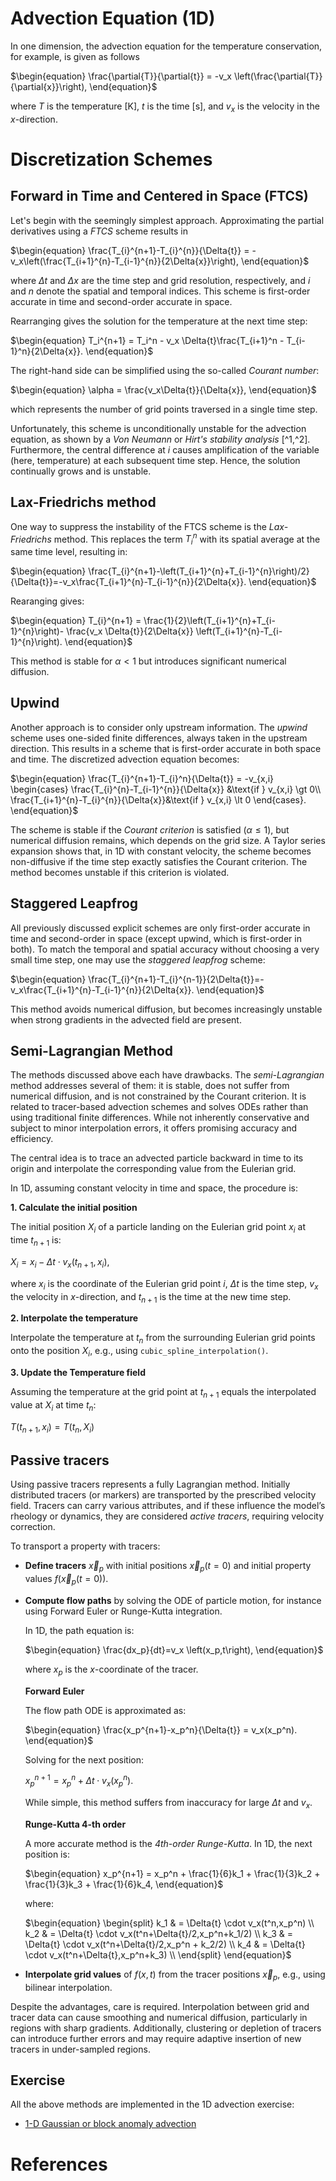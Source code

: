 # Advection Equation (1D)

In one dimension, the advection equation for the temperature conservation, for example, is given as follows

$\begin{equation}
\frac{\partial{T}}{\partial{t}} = -v_x \left(\frac{\partial{T}}{\partial{x}}\right),
\end{equation}$

where $T$ is the temperature [K], $t$ is the time [s], and $v_x$ is the velocity in the $x$-direction. 

# Discretization Schemes

## Forward in Time and Centered in Space (FTCS)

Let's begin with the seemingly simplest approach. Approximating the partial derivatives using a *FTCS* scheme results in

$\begin{equation}
\frac{T_{i}^{n+1}-T_{i}^{n}}{\Delta{t}} = -v_x\left(\frac{T_{i+1}^{n}-T_{i-1}^{n}}{2\Delta{x}}\right),
\end{equation}$

where $\Delta{t}$ and $\Delta{x}$ are the time step and grid resolution, respectively, and $i$ and $n$ denote the spatial and temporal indices. This scheme is first-order accurate in time and second-order accurate in space. 

Rearranging gives the solution for the temperature at the next time step:

$\begin{equation}
T_i^{n+1} = T_i^n - v_x \Delta{t}\frac{T_{i+1}^n - T_{i-1}^n}{2\Delta{x}}.
\end{equation}$

The right-hand side can be simplified using the so-called *Courant number*:

$\begin{equation}
\alpha = \frac{v_x\Delta{t}}{\Delta{x}},
\end{equation}$

which represents the number of grid points traversed in a single time step. 

Unfortunately, this scheme is unconditionally unstable for the advection equation, as shown by a *Von Neumann* or *Hirt's stability analysis* [^1,^2]. Furthermore, the central difference at $i$ causes amplification of the variable (here, temperature) at each subsequent time step. Hence, the solution continually grows and is unstable.

## Lax-Friedrichs method

One way to suppress the instability of the FTCS scheme is the *Lax-Friedrichs* method. This replaces the term $T_{i}^{n}$ with its spatial average at the same time level, resulting in:

$\begin{equation}
\frac{T_{i}^{n+1}-\left(T_{i+1}^{n}+T_{i-1}^{n}\right)/2}{\Delta{t}}=-v_x\frac{T_{i+1}^{n}-T_{i-1}^{n}}{2\Delta{x}}.
\end{equation}$

Rearanging gives:

$\begin{equation}
T_{i}^{n+1} = \frac{1}{2}\left(T_{i+1}^{n}+T_{i-1}^{n}\right)-
\frac{v_x \Delta{t}}{2\Delta{x}} \left(T_{i+1}^{n}-T_{i-1}^{n}\right).
\end{equation}$

This method is stable for $\alpha < 1$ but introduces significant numerical diffusion.

## Upwind

Another approach is to consider only upstream information. The *upwind* scheme uses one-sided finite differences, always taken in the upstream direction. This results in a scheme that is first-order accurate in both space and time. The discretized advection equation becomes:

$\begin{equation}
\frac{T_{i}^{n+1}-T_{i}^n}{\Delta{t}} = -v_{x,i}
\begin{cases}
\frac{T_{i}^{n}-T_{i-1}^{n}}{\Delta{x}} &\text{if } v_{x,i} \gt 0\\
\frac{T_{i+1}^{n}-T_{i}^{n}}{\Delta{x}}&\text{if } v_{x,i} \lt 0 
\end{cases}.
\end{equation}$

The scheme is stable if the *Courant criterion* is satisfied ($\alpha \le 1$), but numerical diffusion remains, which depends on the grid size. A Taylor series expansion shows that, in 1D with constant velocity, the scheme becomes non-diffusive if the time step exactly satisfies the Courant criterion. The method becomes unstable if this criterion is violated.

## Staggered Leapfrog

All previously discussed explicit schemes are only first-order accurate in time and second-order in space (except upwind, which is first-order in both). To match the temporal and spatial accuracy without choosing a very small time step, one may use the *staggered leapfrog* scheme:

$\begin{equation}
\frac{T_{i}^{n+1}-T_{i}^{n-1}}{2\Delta{t}}=-v_x\frac{T_{i+1}^{n}-T_{i-1}^{n}}{2\Delta{x}}.
\end{equation}$

This method avoids numerical diffusion, but becomes increasingly unstable when strong gradients in the advected field are present.

## Semi-Lagrangian Method

The methods discussed above each have drawbacks. The *semi-Lagrangian* method addresses several of them: it is stable, does not suffer from numerical diffusion, and is not constrained by the Courant criterion. It is related to tracer-based advection schemes and solves ODEs rather than using traditional finite differences. While not inherently conservative and subject to minor interpolation errors, it offers promising accuracy and efficiency.

The central idea is to trace an advected particle backward in time to its origin and interpolate the corresponding value from the Eulerian grid.

In 1D, assuming constant velocity in time and space, the procedure is:

**1. Calculate the initial position** 

The initial position $X_i$ of a particle landing on the Eulerian grid point $x_i$ at time $t_{n+1}$ is:

$\begin{equation}
X_i=x_i-\Delta{t}\cdot v_x\left(t_{n+1},x_i\right),
\end{equation}$

where $x_i$ is the coordinate of the Eulerian grid point $i$, $\Delta{t}$ is the time step, $v_x$ the velocity in $x$-direction, and $t_{n+1}$ is the time at the new time step. 

**2. Interpolate the temperature**

Interpolate the temperature at $t_n$ from the surrounding Eulerian grid points onto the position $X_i$, e.g., using `cubic_spline_interpolation()`.

**3. Update the Temperature field**

Assuming the temperature at the grid point at $t_{n+1}$ equals the interpolated value at $X_i$ at time $t_n$:

$\begin{equation}
T\left(t_{n+1},x_i\right) = T\left(t_n,X_i\right)
\end{equation}$

## Passive tracers

Using passive tracers represents a fully Lagrangian method. Initially distributed tracers (or markers) are transported by the prescribed velocity field. Tracers can carry various attributes, and if these influence the model’s rheology or dynamics, they are considered *active tracers*, requiring velocity correction.

To transport a property with tracers:

- **Define tracers** $\vec{x}_p$ with initial positions $\vec{x}_p\left(t=0\right)$ and initial property values $f\left(\vec{x}_p\left(t=0\right)\right)$.

- **Compute flow paths** by solving the ODE of particle motion, for instance using Forward Euler or Runge-Kutta integration.

    In 1D, the path equation is:

    $\begin{equation}
    \frac{dx_p}{dt}=v_x \left(x_p,t\right),
    \end{equation}$

    where $x_p$ is the $x$-coordinate of the tracer. 

    **Forward Euler**

    The flow path ODE is approximated as:

    $\begin{equation}
    \frac{x_p^{n+1}-x_p^n}{\Delta{t}} = v_x(x_p^n). 
    \end{equation}$

    Solving for the next position:

    $\begin{equation}
    x_p^{n+1} = x_p^n + \Delta{t}\cdot v_x(x_p^n). 
    \end{equation}$

    While simple, this method suffers from inaccuracy for large $\Delta{t}$ and $v_x$.
    
    **Runge-Kutta 4-th order**

    A more accurate method is the *4th-order Runge-Kutta*. In 1D, the next position is:

    $\begin{equation}
    x_p^{n+1} = x_p^n + \frac{1}{6}k_1 + \frac{1}{3}k_2 + \frac{1}{3}k_3 + \frac{1}{6}k_4,
    \end{equation}$

    where:

    $\begin{equation}
    \begin{split}
    k_1 & = \Delta{t} \cdot v_x(t^n,x_p^n) \\
    k_2 & = \Delta{t} \cdot v_x(t^n+\Delta{t}/2,x_p^n+k_1/2) \\
    k_3 & = \Delta{t} \cdot v_x(t^n+\Delta{t}/2,x_p^n + k_2/2) \\
    k_4 & = \Delta{t} \cdot v_x(t^n+\Delta{t},x_p^n+k_3) \\
    \end{split}
    \end{equation}$

- **Interpolate grid values** of $f(x,t)$ from the tracer positions $\vec{x}_p$, e.g., using bilinear interpolation.

Despite the advantages, care is required. Interpolation between grid and tracer data can cause smoothing and numerical diffusion, particularly in regions with sharp gradients. Additionally, clustering or depletion of tracers can introduce further errors and may require adaptive insertion of new tracers in under-sampled regions.

## Exercise

All the above methods are implemented in the 1D advection exercise:

- [1-D Gaussian or block anomaly advection](https://github.com/GeoSci-FFM/GeoModBox.jl/blob/main/exercises/06_1D_Advection.ipynb)  

# References

[^1]: Spiegelman, M. (2004). Myths and methods in modeling. Columbia University Course Lecture Notes, available online at http://www. ldeo. columbia. edu/~ mspieg/mmm/course. pdf, accessed, 6, 2006.

[^2]: W. H. Press, B. P. Flannery, S. A. Teukolsky, and W. T. Vetterling, Numerical Recipes 1986, (Cambridge Univ. Press, Cambridge, 1986).
